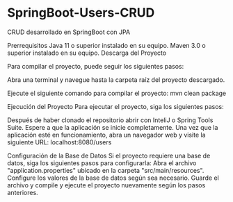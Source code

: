 # SpringBoot-Users-CRUD
CRUD desarrollado en SpringBoot con JPA

Prerrequisitos
Java 11 o superior instalado en su equipo.
Maven 3.0 o superior instalado en su equipo.
Descarga del Proyecto

Para compilar el proyecto, puede seguir los siguientes pasos:

Abra una terminal y navegue hasta la carpeta raíz del proyecto descargado.

Ejecute el siguiente comando para compilar el proyecto: mvn clean package

Ejecución del Proyecto
Para ejecutar el proyecto, siga los siguientes pasos:

Después de haber clonado el repositorio abrir con InteliJ o Spring Tools Suite.
Espere a que la aplicación se inicie completamente.
Una vez que la aplicación esté en funcionamiento, abra un navegador web y visite la siguiente URL: localhost:8080/users

Configuración de la Base de Datos
Si el proyecto requiere una base de datos, siga los siguientes pasos para configurarla:
Abra el archivo "application.properties" ubicado en la carpeta "src/main/resources".
Configure los valores de la base de datos según sea necesario.
Guarde el archivo y compile y ejecute el proyecto nuevamente según los pasos anteriores.

